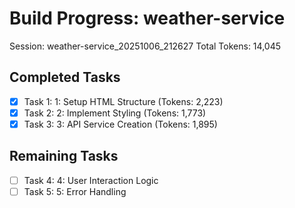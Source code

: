 # Build Progress: weather-service
Session: weather-service_20251006_212627
Total Tokens: 14,045

## Completed Tasks
- [x] Task 1: 1: Setup HTML Structure (Tokens: 2,223)
- [x] Task 2: 2: Implement Styling (Tokens: 1,773)
- [x] Task 3: 3: API Service Creation (Tokens: 1,895)

## Remaining Tasks
- [ ] Task 4: 4: User Interaction Logic
- [ ] Task 5: 5: Error Handling
